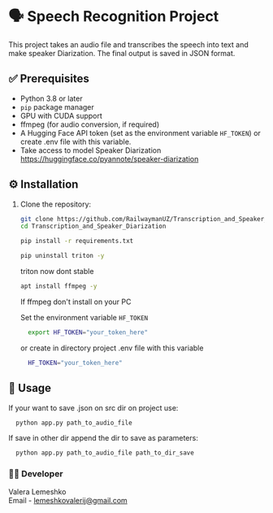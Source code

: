 # 🗣️ Speech Recognition Project

This project takes an audio file and transcribes the speech into text and make speaker Diarization.
The final output is saved in JSON format.

## ✅ Prerequisites

- Python 3.8 or later
- `pip` package manager
- GPU with CUDA support
- ffmpeg (for audio conversion, if required)
- A Hugging Face API token (set as the environment variable `HF_TOKEN`) or create .env file with this variable.
- Take access to model Speaker Diarization https://huggingface.co/pyannote/speaker-diarization 

## ⚙️ Installation

1. Clone the repository:
   ```bash
   git clone https://github.com/RailwaymanUZ/Transcription_and_Speaker_Diarization
   cd Transcription_and_Speaker_Diarization
   ```
   ```bash
   pip install -r requirements.txt
   ```
    ```bash
    pip uninstall triton -y
    ```
   triton now dont stable
    ```bash
    apt install ffmpeg -y
    ```
   If ffmpeg don't install on your PC

   Set the environment variable `HF_TOKEN`
   ```bash
     export HF_TOKEN="your_token_here"
   ```
   or create in directory project .env file with this variable
   ```bash
     HF_TOKEN="your_token_here"
   ```

## 🚀 Usage
If your want to save .json on src dir on project use:
   ```bash
     python app.py path_to_audio_file
   ```
If save in other dir append the dir to save as parameters:
   ```bash
     python app.py path_to_audio_file path_to_dir_save
   ```

### 👨‍💻 Developer
Valera Lemeshko<br>
Email - lemeshkovalerij@gmail.com
